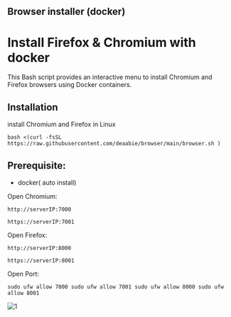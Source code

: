 ## Browser installer (docker)

# Install Firefox & Chromium with docker

This Bash script provides an interactive menu to install Chromium and Firefox browsers using Docker containers.

## Installation

install Chromium and Firefox in Linux

```
bash <(curl -fsSL https://raw.githubusercontent.com/deaabie/browser/main/browser.sh )
```
## Prerequisite: 
- docker( auto install)


Open Chromium:

``
http://serverIP:7000
``

``
https://serverIP:7001
``

Open Firefox:

``
http://serverIP:8000
``

``
https://serverIP:8001
``



Open Port:

``
sudo ufw allow 7000
sudo ufw allow 7001
sudo ufw allow 8000
sudo ufw allow 8001
``



![1](https://raw.githubusercontent.com/Ptechgithub/linux/main/media/1.jpg)
